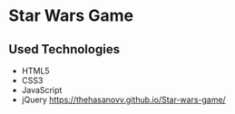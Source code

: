# Star Wars Game

## Used Technologies

- HTML5
- CSS3
- JavaScript
- jQuery
https://thehasanovv.github.io/Star-wars-game/
